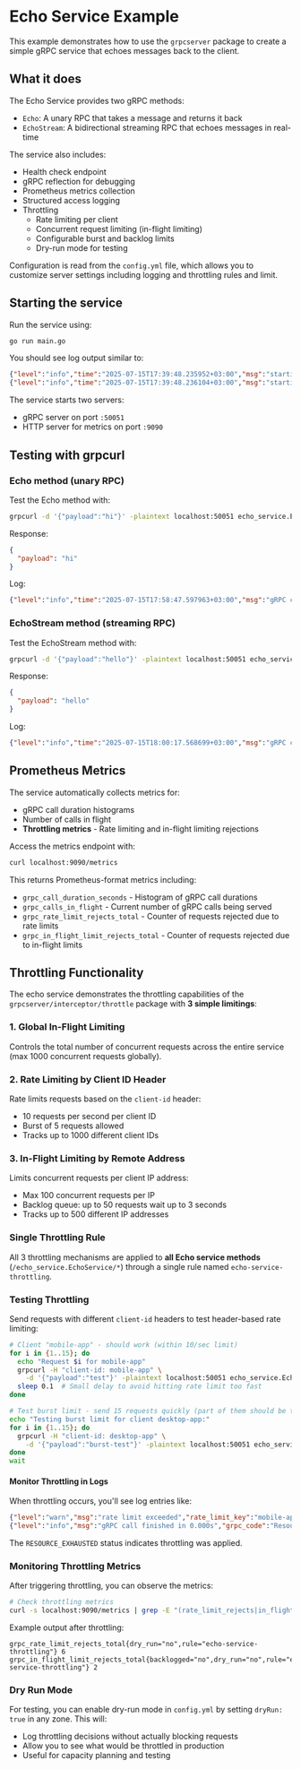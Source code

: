 # Echo Service Example

This example demonstrates how to use the `grpcserver` package to create a simple gRPC service that echoes messages back to the client.

## What it does

The Echo Service provides two gRPC methods:
- `Echo`: A unary RPC that takes a message and returns it back
- `EchoStream`: A bidirectional streaming RPC that echoes messages in real-time

The service also includes:
- Health check endpoint
- gRPC reflection for debugging
- Prometheus metrics collection
- Structured access logging
- Throttling
  - Rate limiting per client
  - Concurrent request limiting (in-flight limiting)
  - Configurable burst and backlog limits
  - Dry-run mode for testing

Configuration is read from the `config.yml` file, which allows you to customize server settings including logging and throttling rules and limit.

## Starting the service

Run the service using:

```bash
go run main.go
```

You should see log output similar to:
```json
{"level":"info","time":"2025-07-15T17:39:48.235952+03:00","msg":"starting application HTTP server...","pid":44965,"address":":9090","write_timeout":"1m0s","read_timeout":"15s","read_header_timeout":"10s","idle_timeout":"1m0s","shutdown_timeout":"5s"}
{"level":"info","time":"2025-07-15T17:39:48.236104+03:00","msg":"starting gRPC server...","pid":44965,"address":":50051"}
```

The service starts two servers:
- gRPC server on port `:50051`
- HTTP server for metrics on port `:9090`

## Testing with grpcurl

### Echo method (unary RPC)

Test the Echo method with:

```bash
grpcurl -d '{"payload":"hi"}' -plaintext localhost:50051 echo_service.EchoService/Echo
```

Response:
```json
{
  "payload": "hi"
}
```

Log:
```json
{"level":"info","time":"2025-07-15T17:58:47.597963+03:00","msg":"gRPC call finished in 0.000s","pid":23788,"request_id":"d1r6p9vuesdlpr70i700","int_request_id":"d1r6p9vuesdlpr70i70g","trace_id":"","grpc_service":"echo_service.EchoService","grpc_method":"Echo","grpc_method_type":"unary","remote_addr":"[::1]:55177","user_agent":"grpcurl/1.9.2 grpc-go/1.61.0","remote_addr_ip":"::1","remote_addr_port":55177,"grpc_service":"echo_service.EchoService","grpc_method":"Echo","grpc_method_type":"unary","remote_addr":"[::1]:55177","user_agent":"grpcurl/1.9.2 grpc-go/1.61.0","remote_addr_ip":"::1","remote_addr_port":55177,"grpc_code":"OK","duration_ms":0}
```

### EchoStream method (streaming RPC)

Test the EchoStream method with:

```bash
grpcurl -d '{"payload":"hello"}' -plaintext localhost:50051 echo_service.EchoService/EchoStream
```

Response:
```json
{
  "payload": "hello"
}
```

Log:
```json
{"level":"info","time":"2025-07-15T18:00:17.568699+03:00","msg":"gRPC call finished in 0.003s","pid":23788,"request_id":"d1r6q0fuesdlpr70i720","int_request_id":"d1r6q0fuesdlpr70i72g","trace_id":"","grpc_service":"echo_service.EchoService","grpc_method":"EchoStream","grpc_method_type":"stream","remote_addr":"[::1]:55332","user_agent":"grpcurl/1.9.2 grpc-go/1.61.0","remote_addr_ip":"::1","remote_addr_port":55332,"grpc_service":"echo_service.EchoService","grpc_method":"EchoStream","grpc_method_type":"stream","remote_addr":"[::1]:55332","user_agent":"grpcurl/1.9.2 grpc-go/1.61.0","remote_addr_ip":"::1","remote_addr_port":55332,"grpc_code":"OK","duration_ms":2}
```

## Prometheus Metrics

The service automatically collects metrics for:
- gRPC call duration histograms
- Number of calls in flight
- **Throttling metrics** - Rate limiting and in-flight limiting rejections

Access the metrics endpoint with:

```bash
curl localhost:9090/metrics
```

This returns Prometheus-format metrics including:
- `grpc_call_duration_seconds` - Histogram of gRPC call durations
- `grpc_calls_in_flight` - Current number of gRPC calls being served
- `grpc_rate_limit_rejects_total` - Counter of requests rejected due to rate limits
- `grpc_in_flight_limit_rejects_total` - Counter of requests rejected due to in-flight limits

## Throttling Functionality

The echo service demonstrates the throttling capabilities of the `grpcserver/interceptor/throttle` package with **3 simple limitings**:

### 1. Global In-Flight Limiting
Controls the total number of concurrent requests across the entire service (max 1000 concurrent requests globally).

### 2. Rate Limiting by Client ID Header
Rate limits requests based on the `client-id` header:
- 10 requests per second per client ID
- Burst of 5 requests allowed
- Tracks up to 1000 different client IDs

### 3. In-Flight Limiting by Remote Address  
Limits concurrent requests per client IP address:
- Max 100 concurrent requests per IP
- Backlog queue: up to 50 requests wait up to 3 seconds
- Tracks up to 500 different IP addresses

### Single Throttling Rule

All 3 throttling mechanisms are applied to **all Echo service methods** (`/echo_service.EchoService/*`) through a single rule named `echo-service-throttling`.

### Testing Throttling

Send requests with different `client-id` headers to test header-based rate limiting:

```bash
# Client "mobile-app" - should work (within 10/sec limit)
for i in {1..15}; do
  echo "Request $i for mobile-app"
  grpcurl -H "client-id: mobile-app" \
    -d '{"payload":"test"}' -plaintext localhost:50051 echo_service.EchoService/Echo
  sleep 0.1  # Small delay to avoid hitting rate limit too fast
done

# Test burst limit - send 15 requests quickly (part of them should be throttled)
echo "Testing burst limit for client desktop-app:"
for i in {1..15}; do
  grpcurl -H "client-id: desktop-app" \
    -d '{"payload":"burst-test"}' -plaintext localhost:50051 echo_service.EchoService/Echo &
done
wait
```

#### Monitor Throttling in Logs

When throttling occurs, you'll see log entries like:

```json
{"level":"warn","msg":"rate limit exceeded","rate_limit_key":"mobile-app"}
{"level":"info","msg":"gRPC call finished in 0.000s","grpc_code":"ResourceExhaust"}
```

The `RESOURCE_EXHAUSTED` status indicates throttling was applied.

### Monitoring Throttling Metrics

After triggering throttling, you can observe the metrics:

```bash
# Check throttling metrics
curl -s localhost:9090/metrics | grep -E "(rate_limit_rejects|in_flight_limit_rejects)"
```

Example output after throttling:
```
grpc_rate_limit_rejects_total{dry_run="no",rule="echo-service-throttling"} 6
grpc_in_flight_limit_rejects_total{backlogged="no",dry_run="no",rule="echo-service-throttling"} 2
```

### Dry Run Mode

For testing, you can enable dry-run mode in `config.yml` by setting `dryRun: true` in any zone. This will:
- Log throttling decisions without actually blocking requests
- Allow you to see what would be throttled in production
- Useful for capacity planning and testing
